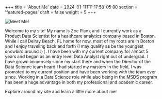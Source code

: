 +++
title = 'About Me'
date = 2024-01-11T11:17:58-05:00
section = 'featured-pages'
draft = false
weight = 5
+++



![Meet Me!](/my_picture.JPG)

Welcome to my site! My name is Zoe Plank and I currently work as a Product Data Scientist for a healthcare analytics company based in Boston. While I call Delray Beach, FL home for now, most of my roots are in Boston and I enjoy traveling back and forth (I may qualify as be the youngest snowbird around :) ). I have been with my current company for almost 5 years and began as an entry level Data Analyst right out of undergrad. I have grown immensely since my start there and when the Director of the Data Science team heard I had started my masters in the field, I was promoted to my current position and have been working with the team ever since. Working in a Data Science role while also being in the MSDS program has been a huge advantage in both my professional and academic career. 

Explore around my site and learn a little more about me! 
